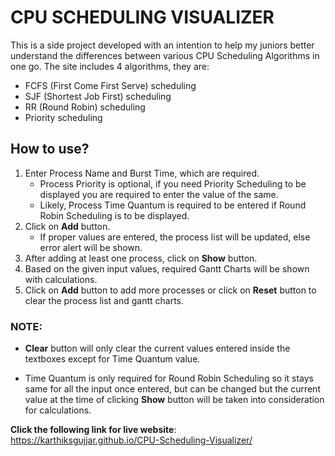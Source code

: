 # CPU SCHEDULING VISUALIZER

This is a side project developed with an intention to help my juniors better understand the differences between various CPU Scheduling Algorithms in one go. The site includes 4 algorithms, they are:

- FCFS (First Come First Serve) scheduling
- SJF (Shortest Job First) scheduling
- RR (Round Robin) scheduling
- Priority scheduling

## How to use?

1. Enter Process Name and Burst Time, which are required.
    - Process Priority is optional, if you need Priority Scheduling to be displayed you are required to enter the value of the same.
    - Likely, Process Time Quantum is required to be entered if Round Robin Scheduling is to be displayed.
2. Click on **Add** button.
    - If proper values are entered, the process list will be updated, else error alert will be shown.
3. After adding at least one process, click on **Show** button.
4. Based on the given input values, required Gantt Charts will be shown with calculations.
5. Click on **Add** button to add more processes or click on **Reset** button to clear the process list and gantt charts.

### NOTE:

- **Clear** button will only clear the current values entered inside the textboxes except for Time Quantum value.

- Time Quantum is only required for Round Robin Scheduling so it stays same for all the input once entered, but can be changed but the current value at the time of clicking **Show** button will be taken into consideration for calculations.

**Click the following link for live website**:
https://karthiksgujjar.github.io/CPU-Scheduling-Visualizer/
